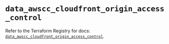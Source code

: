 # `data_awscc_cloudfront_origin_access_control`

Refer to the Terraform Registry for docs: [`data_awscc_cloudfront_origin_access_control`](https://registry.terraform.io/providers/hashicorp/awscc/0.70.0/docs/data-sources/cloudfront_origin_access_control).
